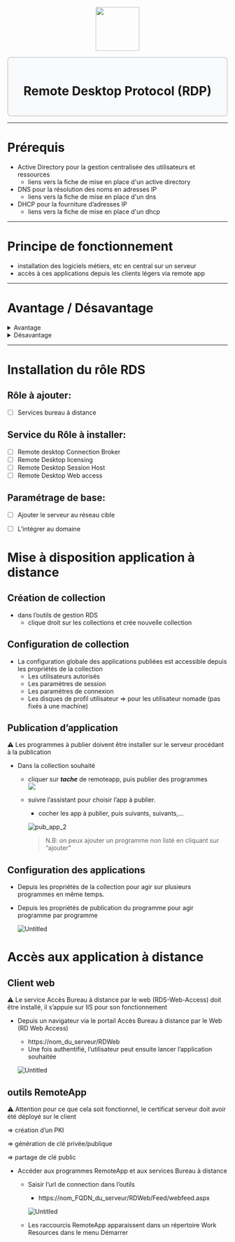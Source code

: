 <div align="center">
  <p align="center">
    <a href="#">
      <img src="https://play-lh.googleusercontent.com/Nn5OzrekbafVDffAGtd_PIivfJCYKJQh9LvQgN8N5kQtLFTwcSh2czK8SmlOnjneaNw" height="100px" />
    </a>
  </p>
</div>

<div style="border: 2px solid #d1d5db; padding: 20px; border-radius: 8px; background-color: #f9fafb;">
  <h1 align="center">Remote Desktop Protocol (RDP)</h1>
</div>

---
# Prérequis

- Active Directory pour la gestion centralisée des utilisateurs et ressources
    - liens vers la fiche de mise en place d'un active directory
- DNS pour la résolution des noms en adresses IP
    - liens vers la fiche de mise en place d'un dns
- DHCP pour la fourniture d’adresses IP
    - liens vers la fiche de mise en place d'un dhcp
---
# Principe de fonctionnement

- installation des logiciels métiers, etc en central sur un serveur
- accès à ces applications depuis les clients légers via remote app
---
# Avantage / Désavantage
   <details>
    <summary>Avantage</summary>
    
   - **Réduction des coûts** d’acquisition du matériel et de maintenance, et de consommation énergétique
    - **Amélioration de la qualité de service**, car simplification du support et du déploiement
   - **Réponse à des contraintes spécifiques**: desserte réseau limitée, milieux hostiles
   - **Accroitre la sécurité** de l’infrastructure en limitant les données locales et la propagation des virus
   </details>
   <details>
    <summary>Désavantage</summary>
    
   - **Augmentation de la criticité des serveurs**. L’incidence de l’indisponibilité de serveurs peut être accrue.
   - **Dépendance à la qualité du réseau** (disponibilité et fiablilité)
   </details>

---
# Installation du rôle RDS
## Rôle à ajouter:

- [ ] Services bureau à distance

## Service du Rôle à installer:

- [ ] Remote desktop Connection Broker
- [ ] Remote Desktop licensing
- [ ] Remote Desktop Session Host
- [ ] Remote Desktop Web access

## Paramétrage de base: 

- [ ] Ajouter le serveur au réseau cible
- [ ] L’intégrer au domaine


# Mise à disposition application à distance

## Création de collection

- dans l’outils de gestion RDS
    - clique droit sur les collections et crée nouvelle collection

## Configuration de collection

- La configuration globale des applications publiées est accessible depuis les propriétés de la collection
    - Les utilisateurs autorisés
    - Les paramètres de session
    - Les paramètres de connexion
    - Les disques de profil utilisateur ⇒ pour les utilisateur nomade (pas fixés à une machine)

## Publication d’application

<aside>
⚠️ Les programmes à publier doivent être installer sur le serveur procédant à la publication

</aside>

- Dans la collection souhaité
    - cliquer sur ***tache*** de remoteapp, puis publier des programmes  
    ![ ](https://gitea.maxflix.xyz/Ichbine/Wiki_Info/src/branch/gestion_wind_serv_rdp/Windows/Gestion%20serveurs/images/pub_app_1.png)
        
    - suivre l’assistant pour choisir l’app à publier.
        - cocher les app à publier, puis suivants, suivants,…
        
        ![pub_app_2](https://gitea.maxflix.xyz/Ichbine/Wiki_Info/src/branch/gestion_wind_serv_rdp/Windows/Gestion%20serveurs/images/pub_app_2.png)
        
        > N.B: on peux ajouter un programme non listé en cliquant sur “ajouter”


## Configuration des applications

- Depuis les propriétés de la collection pour agir sur plusieurs programmes en même temps.
- Depuis les propriétés de publication du programme pour agir programme par programme
    
    ![Untitled](Untitled%202.png)
    

# Accès aux application à distance

## Client web

<aside>
⚠️ Le service Accès Bureau à distance par le web (RDS-Web-Access) doit être installé, il s’appuie sur IIS pour son fonctionnement

</aside>

- Depuis un navigateur via le portail Accès Bureau à distance par le Web (RD Web Access)
    - https://nom_du_serveur/RDWeb
    - Une fois authentifié, l’utilisateur peut ensuite lancer l’application souhaitée
    
    ![Untitled](Untitled%203.png)
    

## outils RemoteApp

<aside>
⚠️ Attention pour ce que cela soit fonctionnel, le certificat serveur doit avoir été déployé sur le client

⇒ création d’un PKI

⇒ génération de clé privée/publique

⇒ partage de clé public

</aside>

- Accéder aux programmes RemoteApp et aux services Bureau à distance
    - Saisir l’url de connection dans l’outils
        - https://nom_FQDN_du_serveur/RDWeb/Feed/webfeed.aspx
        
        ![Untitled](Untitled%204.png)
        
    - Les raccourcis RemoteApp apparaissent dans un répertoire Work Resources dans le menu Démarrer